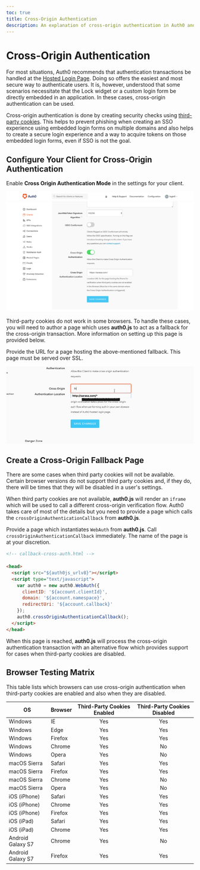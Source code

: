 ```yaml
---
toc: true
title: Cross-Origin Authentication
description: An explanation of cross-origin authentication in Auth0 and its compatibility with browsers
---
```

# Cross-Origin Authentication

For most situations, Auth0 recommends that authentication transactions be handled at the [Hosted Login Page](/hosted-pages/login). Doing so offers the easiest and most secure way to authenticate users. It is, however, understood that some scenarios necessitate that the Lock widget or a custom login form be directly embedded in an application. In these cases, cross-origin authentication can be used.

Cross-origin authentication is done by creating security checks using [third-party cookies](https://developer.mozilla.org/en-US/docs/Web/HTTP/Cookies#Third-party_cookies). This helps to prevent phishing when creating an SSO experience using embedded login forms on multiple domains and also helps to create a secure login experience and a way to acquire tokens on those embedded login forms, even if SSO is not the goal.

## Configure Your Client for Cross-Origin Authentication

Enable **Cross Origin Authentication Mode** in the settings for your client.

![Cross-Origin Authentication switch](/media/articles/cross-origin-authentication/cross-origin-switch.png)

Third-party cookies do not work in some browsers. To handle these cases, you will need to author a page which uses **auth0.js** to act as a fallback for the cross-origin transaction. More information on setting up this page is provided below.

Provide the URL for a page hosting the above-mentioned fallback. This page must be served over SSL.

![Cross-Origin Authentication switch](/media/articles/cross-origin-authentication/cross-origin-https.gif)

## Create a Cross-Origin Fallback Page

There are some cases when third party cookies will not be available. Certain browser versions do not support third party cookies and, if they do, there will be times that they will be disabled in a user's settings.

When third party cookies are not available, **auth0.js** will render an `iframe` which will be used to call a different cross-origin verification flow. Auth0 takes care of most of the details but you need to provide a page which calls the `crossOriginAuthenticationCallback` from **auth0.js**.

Provide a page which instantiates `WebAuth` from **auth0.js**. Call `crossOriginAuthenticationCallback` immediately. The name of the page is at your discretion.

```html
<!-- callback-cross-auth.html -->

<head>
  <script src="${auth0js_urlv8}"></script>
  <script type="text/javascript">
    var auth0 = new auth0.WebAuth({
      clientID: '${account.clientId}',
      domain: '${account.namespace}',
      redirectUri: '${account.callback}'
    });
    auth0.crossOriginAuthenticationCallback();
  </script>
</head>
```

When this page is reached, **auth0.js** will process the cross-origin authentication transaction with an alternative flow which provides support for cases when third-party cookies are disabled.

## Browser Testing Matrix

This table lists which browsers can use cross-origin authentication when third-party cookies are enabled and also when they are disabled.

<!-- markdownlint-disable MD033 -->
<table class="table"> 
  <thead> 
    <tr> 
      <th><strong>OS</strong></th>
      <th><strong>Browser</strong></th>
      <th><strong>Third-Party Cookies Enabled</strong></th>
      <th><strong>Third-Party Cookies Disabled</strong></th> 
    </tr> 
  </thead> 
  <tbody> 
    <tr> 
      <td>Windows</td>
      <td>IE</td>
      <td class="success" align="center">Yes</td> 
      <td class="success" align="center">Yes</td> 
    </tr>
    <tr> 
      <td>Windows</td>
      <td>Edge</td>
      <td class="success" align="center">Yes</td> 
      <td class="success" align="center">Yes</td> 
    </tr>
    <tr> 
      <td>Windows</td>
      <td>Firefox</td>
      <td class="success" align="center">Yes</td> 
      <td class="success" align="center">Yes</td> 
    </tr>
    <tr> 
      <td>Windows</td>
      <td>Chrome</td>
      <td class="success" align="center">Yes</td> 
      <td class="danger" align="center">No</td> 
    </tr>
    <tr> 
      <td>Windows</td>
      <td>Opera</td>
      <td class="success" align="center">Yes</td> 
      <td class="danger" align="center">No</td> 
    </tr>
    <tr> 
      <td>macOS Sierra</td>
      <td>Safari</td>
      <td class="success" align="center">Yes</td> 
      <td class="success" align="center">Yes</td> 
    </tr>
    <tr> 
      <td>macOS Sierra</td>
      <td>Firefox</td>
      <td class="success" align="center">Yes</td> 
      <td class="success" align="center">Yes</td> 
    </tr>
    <tr> 
      <td>macOS Sierra</td>
      <td>Chrome</td>
      <td class="success" align="center">Yes</td> 
      <td class="danger" align="center">No</td> 
    </tr>
    <tr> 
      <td>macOS Sierra</td>
      <td>Opera</td>
      <td class="success" align="center">Yes</td> 
      <td class="danger" align="center">No</td> 
    </tr>
    <tr> 
      <td>iOS (iPhone)</td>
      <td>Safari</td>
      <td class="success" align="center">Yes</td> 
      <td class="success" align="center">Yes</td> 
    </tr> 
    <tr> 
      <td>iOS (iPhone)</td>
      <td>Chrome</td>
      <td class="success" align="center">Yes</td> 
      <td class="success" align="center">Yes</td> 
    </tr> 
    <tr> 
      <td>iOS (iPhone)</td>
      <td>Firefox</td>
      <td class="success" align="center">Yes</td> 
      <td class="success" align="center">Yes</td>  
    </tr> 
    <tr> 
      <td>iOS (iPad)</td>
      <td>Safari</td>
      <td class="success" align="center">Yes</td> 
      <td class="success" align="center">Yes</td>  
    </tr> 
    <tr> 
      <td>iOS (iPad)</td>
      <td>Chrome</td>
      <td class="success" align="center">Yes</td> 
      <td class="success" align="center">Yes</td> 
    </tr> 
    <tr> 
      <td>Android Galaxy S7</td>
      <td>Chrome</td>
      <td class="success" align="center">Yes</td> 
      <td class="danger" align="center">No</td> 
    </tr> 
    <tr> 
      <td>Android Galaxy S7</td>
      <td>Firefox</td>
      <td class="success" align="center">Yes</td> 
      <td class="success" align="center">Yes</td> 
    </tr>    
  </tbody> 
</table> 
<!-- markdownlint-enable MD033 -->